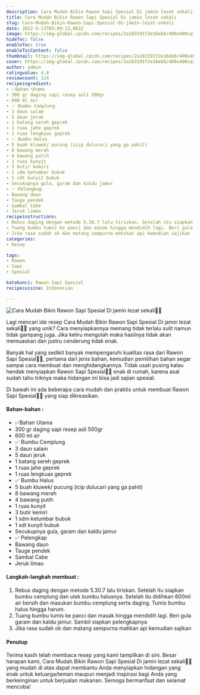 ```yaml
---
description: Cara Mudah Bikin Rawon Sapi Spesial Di jamin lezat sekali"
title: Cara Mudah Bikin Rawon Sapi Spesial Di jamin lezat sekali
slug: Cara-Mudah-Bikin-Rawon-Sapi-Spesial-Di-jamin-lezat-sekali
date: 2022-5-13T03:09:12.063Z
image: https://img-global.cpcdn.com/recipes/2a183191f2e16eb0/400x400cq70/photo.jpg
hideToc: false
enableToc: true
enableTocContent: false
thumbnail: https://img-global.cpcdn.com/recipes/2a183191f2e16eb0/400x400cq70/photo.jpg
cover: https://img-global.cpcdn.com/recipes/2a183191f2e16eb0/400x400cq70/photo.jpg
author: admin
ratingvalue: 4.8
reviewcount: 124
recipeingredient:
- ✅Bahan Utama
- 300 gr daging sapi resep asli 500gr
- 600 ml air
- ✅ Bumbu Cemplung
- 3 daun salam
- 5 daun jeruk
- 1 batang sereh geprek
- 1 ruas jahe geprek
- 1 ruas lengkuas geprek
- ✅ Bumbu Halus
- 5 buah kluwek/ pucung (icip dulucari yang ga pahit)
- 8 bawang merah
- 4 bawang putih
- 1 ruas kunyit
- 3 butir kemiri
- 1 sdm ketumbar bubuk
- 1 sdt kunyit bubuk
- Secukupnya gula, garam dan kaldu jamur
- ✅ Pelengkap
- Bawang daun
- Tauge pendek
- Sambal Cabe
- Jeruk limau
recipeinstructions:
- Rebus daging dengan metode 5.30.7 lalu tiriskan. Setelah itu siapkan bumbu cemplung dan ulek bumbu halusnya. Setelah itu didihkan 600ml air bersih dan masukan bumbu cemplung serta daging. Tumis bumbu halus hingga harum.
- Tuang bumbu tumis ke panci dan masak hingga mendidih lagi. Beri gula garam dan kaldu jamur. Sambil siapkan pelengkapnya
- Jika rasa sudah ok dan matang sempurna matikan api kemudian sajikan
categories:
- Resep

tags:
- Rawon
- Sapi
- Spesial

katakunci: Rawon Sapi Spesial
recipecuisine: Indonesian

---
```


![Cara Mudah Bikin Rawon Sapi Spesial Di jamin lezat sekali👩‍🍳](https://img-global.cpcdn.com/recipes/2a183191f2e16eb0/400x400cq70/photo.jpg)

Lagi mencari ide resep Cara Mudah Bikin Rawon Sapi Spesial Di jamin lezat sekali👩‍🍳 yang unik? Cara menyiapkannya memang tidak terlalu sulit namun tidak gampang juga. Jika keliru mengolah maka hasilnya tidak akan memuaskan dan justru cenderung tidak enak.

Banyak hal yang sedikit banyak mempengaruhi kualitas rasa dari Rawon Sapi Spesial👩‍🍳, pertama dari jenis bahan, kemudian pemilihan bahan segar sampai cara membuat dan menghidangkannya. Tidak usah pusing kalau hendak menyiapkan Rawon Sapi Spesial👩‍🍳 enak di rumah, karena asal sudah tahu triknya maka hidangan ini bisa jadi sajian spesial.

Di bawah ini ada beberapa cara mudah dan praktis untuk membuat Rawon Sapi Spesial👩‍🍳 yang siap dikreasikan.

<!--inarticleads1-->

#### Bahan-bahan :

- ✅Bahan Utama
- 300 gr daging sapi resep asli 500gr
- 600 ml air
- ✅ Bumbu Cemplung
- 3 daun salam
- 5 daun jeruk
- 1 batang sereh geprek
- 1 ruas jahe geprek
- 1 ruas lengkuas geprek
- ✅ Bumbu Halus
- 5 buah kluwek/ pucung (icip dulucari yang ga pahit)
- 8 bawang merah
- 4 bawang putih
- 1 ruas kunyit
- 3 butir kemiri
- 1 sdm ketumbar bubuk
- 1 sdt kunyit bubuk
- Secukupnya gula, garam dan kaldu jamur
- ✅ Pelengkap
- Bawang daun
- Tauge pendek
- Sambal Cabe
- Jeruk limau

<!--inarticleads2-->

#### Langkah-langkah membuat :

1. Rebus daging dengan metode 5.30.7 lalu tiriskan. Setelah itu siapkan bumbu cemplung dan ulek bumbu halusnya. Setelah itu didihkan 600ml air bersih dan masukan bumbu cemplung serta daging. Tumis bumbu halus hingga harum.
1. Tuang bumbu tumis ke panci dan masak hingga mendidih lagi. Beri gula garam dan kaldu jamur. Sambil siapkan pelengkapnya
1. Jika rasa sudah ok dan matang sempurna matikan api kemudian sajikan

#### Penutup

Terima kasih telah membaca resep yang kami tampilkan di sini. Besar harapan kami, Cara Mudah Bikin Rawon Sapi Spesial Di jamin lezat sekali👩‍🍳 yang mudah di atas dapat membantu Anda menyiapkan hidangan yang enak untuk keluarga/teman maupun menjadi inspirasi bagi Anda yang berkeinginan untuk berjualan makanan. Semoga bermanfaat dan selamat mencoba!